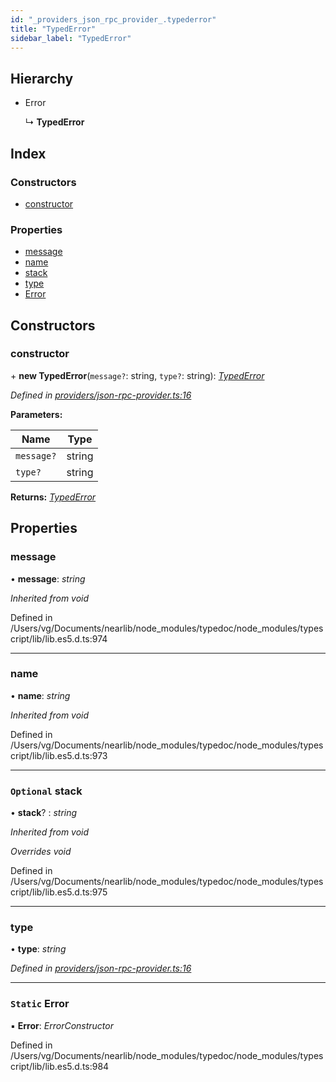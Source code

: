 ```yaml
---
id: "_providers_json_rpc_provider_.typederror"
title: "TypedError"
sidebar_label: "TypedError"
---
```


## Hierarchy

* Error

  ↳ **TypedError**

## Index

### Constructors

* [constructor](_providers_json_rpc_provider_.typederror.md#constructor)

### Properties

* [message](_providers_json_rpc_provider_.typederror.md#message)
* [name](_providers_json_rpc_provider_.typederror.md#name)
* [stack](_providers_json_rpc_provider_.typederror.md#optional-stack)
* [type](_providers_json_rpc_provider_.typederror.md#type)
* [Error](_providers_json_rpc_provider_.typederror.md#static-error)

## Constructors

###  constructor

\+ **new TypedError**(`message?`: string, `type?`: string): *[TypedError](_providers_json_rpc_provider_.typederror.md)*

*Defined in [providers/json-rpc-provider.ts:16](https://github.com/nearprotocol/nearlib/blob/b8cdef5/src.ts/providers/json-rpc-provider.ts#L16)*

**Parameters:**

Name | Type |
------ | ------ |
`message?` | string |
`type?` | string |

**Returns:** *[TypedError](_providers_json_rpc_provider_.typederror.md)*

## Properties

###  message

• **message**: *string*

*Inherited from void*

Defined in /Users/vg/Documents/nearlib/node_modules/typedoc/node_modules/typescript/lib/lib.es5.d.ts:974

___

###  name

• **name**: *string*

*Inherited from void*

Defined in /Users/vg/Documents/nearlib/node_modules/typedoc/node_modules/typescript/lib/lib.es5.d.ts:973

___

### `Optional` stack

• **stack**? : *string*

*Inherited from void*

*Overrides void*

Defined in /Users/vg/Documents/nearlib/node_modules/typedoc/node_modules/typescript/lib/lib.es5.d.ts:975

___

###  type

• **type**: *string*

*Defined in [providers/json-rpc-provider.ts:16](https://github.com/nearprotocol/nearlib/blob/b8cdef5/src.ts/providers/json-rpc-provider.ts#L16)*

___

### `Static` Error

▪ **Error**: *ErrorConstructor*

Defined in /Users/vg/Documents/nearlib/node_modules/typedoc/node_modules/typescript/lib/lib.es5.d.ts:984
